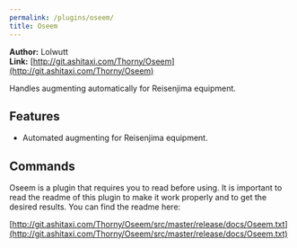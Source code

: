 ```yaml
---
permalink: /plugins/oseem/
title: Oseem
---
```


**Author:** Lolwutt<br/>
**Link:** [http://git.ashitaxi.com/Thorny/Oseem](http://git.ashitaxi.com/Thorny/Oseem)

Handles augmenting automatically for Reisenjima equipment.

## Features

  * Automated augmenting for Reisenjima equipment.

## Commands

Oseem is a plugin that requires you to read before using. It is important to read the readme of this plugin to make it work properly and to get the desired results. You can find the readme here:

[http://git.ashitaxi.com/Thorny/Oseem/src/master/release/docs/Oseem.txt](http://git.ashitaxi.com/Thorny/Oseem/src/master/release/docs/Oseem.txt)